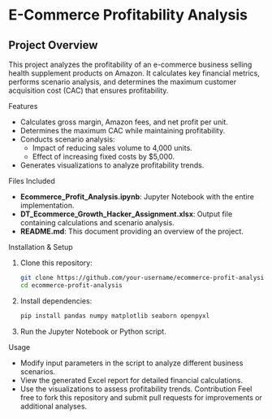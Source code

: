 # E-Commerce Profitability Analysis

## Project Overview
This project analyzes the profitability of an e-commerce business selling health supplement products on Amazon. It calculates key financial metrics, performs scenario analysis, and determines the maximum customer acquisition cost (CAC) that ensures profitability.

Features
- Calculates gross margin, Amazon fees, and net profit per unit.
- Determines the maximum CAC while maintaining profitability.
- Conducts scenario analysis:
  - Impact of reducing sales volume to 4,000 units.
  - Effect of increasing fixed costs by $5,000.
- Generates visualizations to analyze profitability trends.

Files Included
- **Ecommerce_Profit_Analysis.ipynb**: Jupyter Notebook with the entire implementation.
- **DT_Ecommerce_Growth_Hacker_Assignment.xlsx**: Output file containing calculations and scenario analysis.
- **README.md**: This document providing an overview of the project.

 Installation & Setup
1. Clone this repository:
   ```sh
   git clone https://github.com/your-username/ecommerce-profit-analysis.git
   cd ecommerce-profit-analysis
   ```
2. Install dependencies:
   ```sh
   pip install pandas numpy matplotlib seaborn openpyxl
   ```
3. Run the Jupyter Notebook or Python script.

Usage
- Modify input parameters in the script to analyze different business scenarios.
- View the generated Excel report for detailed financial calculations.
- Use the visualizations to assess profitability trends.
 Contribution
Feel free to fork this repository and submit pull requests for improvements or additional analyses.



